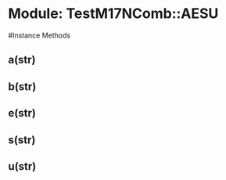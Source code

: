 # Module: TestM17NComb::AESU
    




#Instance Methods
## a(str) [](#method-i-a)

## b(str) [](#method-i-b)

## e(str) [](#method-i-e)

## s(str) [](#method-i-s)

## u(str) [](#method-i-u)

